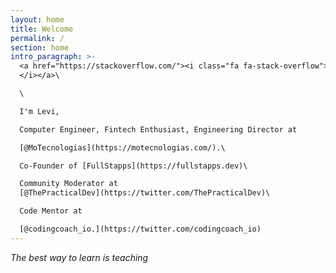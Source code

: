 ```yaml
---
layout: home
title: Welcome
permalink: /
section: home
intro_paragraph: >-
  <a href="https://stackoverflow.com/"><i class="fa fa-stack-overflow">
  </i></a>\

  \

  I'm Levi, 

  Computer Engineer, Fintech Enthusiast, Engineering Director at 

  [@MoTecnologias](https://motecnologias.com/).\

  Co-Founder of [FullStapps](https://fullstapps.dev)\

  Community Moderator at
  [@ThePracticalDev](https://twitter.com/ThePracticalDev)\

  Code Mentor at 

  [@codingcoach_io.](https://twitter.com/codingcoach_io)
---
```

_The best way to learn is teaching_

